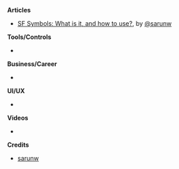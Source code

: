 
**Articles**

* [SF Symbols: What is it, and how to use?](https://sarunw.com/posts/sf-symbols-1/), by [@sarunw](https://twitter.com/sarunw)

**Tools/Controls**

* 

**Business/Career**

*

**UI/UX**

*

**Videos**

*

**Credits**

* [sarunw](https://github.com/sarunw)
